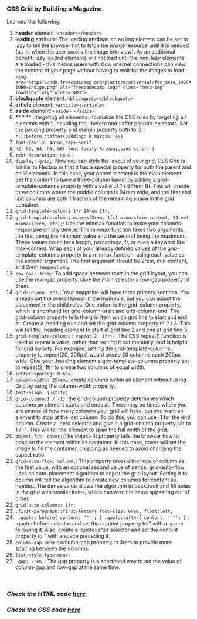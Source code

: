 ### CSS Grid by Building a Magazine.

Learned the following:

1. **header** element: `<header></header>`
2. **loading** attribute: The loading attribute on an img element can be set to lazy to tell the browser not to fetch the image resource until it is needed (as in, when the user scrolls the image into view). As an additional benefit, lazy loaded elements will not load until the non-lazy elements are loaded - this means users with slow internet connections can view the content of your page without having to wait for the images to load.: `<img src="https://cdn.freecodecamp.org/platform/universal/fcc_meta_1920X1080-indigo.png" alt="freecodecamp logo" class="hero-img" loading="lazy" width="400">`
3. **blockquote** element: `<blockquote></blockquote>`
4. **article** element: `<article></article>`
5. **aside** element: `<aside> </aside>`
6. ** * ** : targeting all elements. normalize the CSS rules by targeting all elements with *, including the ::before and ::after pseudo-selectors. Set the padding property and margin property both to 0. : `*,::before,::after{padding: 0;margin: 0;}`
7. `font-family: Anton,sans-serif;`
8. `h2, h3, h4, h5, h6{
    font-family:Raleway,sans-serif;
}`
9. `text-decoration: none;`
10. `display: grid;`: Now you can style the layout of your grid. CSS Grid is similar to Flexbox in that it has a special property for both the parent and child elements.
In this case, your parent element is the main element. Set the content to have a three-column layout by adding a grid-template-columns property with a value of 1fr 94rem 1fr. This will create three columns where the middle column is 94rem wide, and the first and last columns are both 1 fraction of the remaining space in the grid container.
11. `grid-template-columns:1fr 94rem 1fr;`
12. `grid-template-columns:minmax(2rem, 1fr) minmax(min-content, 94rem) minmax(2rem, 1fr);`: Use the minmax function to make your columns responsive on any device. The minmax function takes two arguments, the first being the minimum value and the second being the maximum. These values could be a length, percentage, fr, or even a keyword like max-content.
Wrap each of your already defined values of the grid-template-columns property in a minmax function, using each value as the second argument. The first argument should be 2rem, min-content, and 2rem respectively.
13. `row-gap: 3rem;`: To add space between rows in the grid layout, you can use the row-gap property. Give the main selector a row-gap property of 3rem.
14. `grid-column: 2/3;`: Your magazine will have three primary sections. You already set the overall layout in the main rule, but you can adjust the placement in the child rules.
One option is the grid-column property, which is shorthand for grid-column-start and grid-column-end. The grid-column property tells the grid item which grid line to start and end at.
Create a .heading rule and set the grid-column property to 2 / 3. This will tell the .heading element to start at grid line 2 and end at grid line 3.
15. `grid-template-columns: repeat(2, 1fr);`: The CSS repeat() function is used to repeat a value, rather than writing it out manually, and is helpful for grid layouts. For example, setting the grid-template-columns property to repeat(20, 200px) would create 20 columns each 200px wide.
Give your .heading element a grid-template-columns property set to repeat(2, 1fr) to create two columns of equal width.
16. `letter-spacing: 0.6px;`
17. `column-width: 25rem;`: create columns within an element without using Grid by using the column-width property.
18. `text-align: justify;`
19. `grid-column:1 / -1;`: the grid-column property determines which columns an element starts and ends at. There may be times where you are unsure of how many columns your grid will have, but you want an element to stop at the last column. To do this, you can use -1 for the end column.
Create a .hero selector and give it a grid-column property set to 1 / -1. This will tell the element to span the full width of the grid.
20. `object-fit: cover;`:The object-fit property tells the browser how to position the element within its container. In this case, cover will set the image to fill the container, cropping as needed to avoid changing the aspect ratio.
21. `grid-auto-flow: column;`: This property takes either row or column as the first value, with an optional second value of dense. grid-auto-flow uses an auto-placement algorithm to adjust the grid layout. Setting it to column will tell the algorithm to create new columns for content as needed. The dense value allows the algorithm to backtrack and fill holes in the grid with smaller items, which can result in items appearing out of order.
22. `grid-auto-columns: 1fr;`
21. `.first-paragraph::first-letter{
    font-size: 6rem;
    float:left;
    `
22. ` .quote::before{
    content: '" ';
}
.quote::after{
    content: ' "';
}` : .quote::before selector and set the content property to " with a space following it.
Also, create a .quote::after selector and set the content property to " with a space preceding it.
23. `column-gap:3rem;`: column-gap property to 3rem to provide more spacing between the columns.
24. `list-style-type:none;`
25. ` gap: 2rem;`: The gap property is a shorthand way to set the value of column-gap and row-gap at the same time.

<br>

### <i>Check the HTML code [here](./index.html) </i> 
### <i>Check the CSS code [here](./styles.css)</i>

